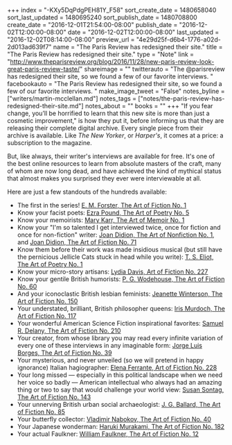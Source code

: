 +++
index = "-KXy5DqPdgPEH81Y_F58"
sort_create_date = 1480658040
sort_last_updated = 1480695240
sort_publish_date = 1480708800
create_date = "2016-12-01T21:54:00-08:00"
publish_date = "2016-12-02T12:00:00-08:00"
date = "2016-12-02T12:00:00-08:00"
last_updated = "2016-12-02T08:14:00-08:00"
preview_url = "4e29d25f-d6b4-1776-a02d-2d013ad639f7"
name = "The Paris Review has redesigned their site."
title = "The Paris Review has redesigned their site."
type = "Note"
link = "http://www.theparisreview.org/blog/2016/11/28/new-paris-review-look-great-paris-review-taste/"
shareimage = ""
twitterauto = "The @parisreview has redesigned their site, so we found a few of our favorite interviews. "
facebookauto = "The Paris Review has redesigned their site, so we found a few of our favorite interviews. "
make_image_tweet = "False"
notes_byline = ["writers/martin-mcclellan.md"]
notes_tags = ["notes/the-paris-review-has-redesigned-their-site.md"]
notes_about = ""
books = ""
+++
"If you fear change, you’ll be horrified to learn that this new site is more than just a cosmetic improvement," is how they put it, before informing us that they are releasing their complete digital archive. Every single piece from their archive is available. Like _The New Yorker_, or _Harper's_, it comes at a price: a subscription to the magazine. 

But, like always, their writer's interviews are available for free. It's one of the best online resources to learn from absolute masters of the craft, many of whom are now long dead, and have achieved the kind of mythical status that almost makes you surprised they ever were interviewable at all. 

Here are just a few standouts of the hundreds available: 

* The first in the series! <a href="http://www.theparisreview.org/interviews/5219/e-m-forster-the-art-of-fiction-no-1-e-m-forster" title="Paris Review - E. M. Forster, The Art of Fiction No. 1">E. M. Forster, The Art of Fiction No. 1</a>
* Know your facist poets: <a href="http://www.theparisreview.org/interviews/4598/ezra-pound-the-art-of-poetry-no-5-ezra-pound" title="Paris Review - Ezra Pound, The Art of Poetry No. 5">Ezra Pound, The Art of Poetry No. 5</a>
* Know your memoirists: <a href="http://www.theparisreview.org/interviews/5992/mary-karr-the-art-of-memoir-no-1-mary-karr" title="Paris Review - Mary Karr, The Art of Memoir No. 1">Mary Karr, The Art of Memoir No. 1</a>
* Know your "I'm so talented I get interviewed twice, once for fiction and once for non-fiction" writer: <a href="http://www.theparisreview.org/interviews/5601/joan-didion-the-art-of-nonfiction-no-1-joan-didion" title="Paris Review - Joan Didion, The Art of Nonfiction No. 1">Joan Didion, The Art of Nonfiction No. 1</a>, and <a href="http://www.theparisreview.org/interviews/3439/joan-didion-the-art-of-fiction-no-71-joan-didion" title="Paris Review - Joan Didion, The Art of Fiction No. 71">Joan Didion, The Art of Fiction No. 71</a>
* Know them before their work was made insidious musical (but still have the pernicious Jellicle Cats stuck in head while you write): <a href="http://www.theparisreview.org/interviews/4738/t-s-eliot-the-art-of-poetry-no-1-t-s-eliot" title="Paris Review - T. S. Eliot, The Art of Poetry No. 1">T. S. Eliot, The Art of Poetry No. 1</a>
* Know your micro-story artisans: <a href="http://www.theparisreview.org/interviews/6366/lydia-davis-art-of-fiction-no-227-lydia-davis" title="Paris Review - Lydia Davis, Art of Fiction No. 227">Lydia Davis, Art of Fiction No. 227</a>
* Know your gentile British humorists: <a href="http://www.theparisreview.org/interviews/3773/p-g-wodehouse-the-art-of-fiction-no-60-p-g-wodehouse" title="Paris Review - P. G. Wodehouse, The Art of Fiction No. 60">P. G. Wodehouse, The Art of Fiction No. 60</a>
* And your iconoclastic British lesbian feminists: <a href="http://www.theparisreview.org/interviews/1188/jeanette-winterson-the-art-of-fiction-no-150-jeanette-winterson" title="Paris Review - Jeanette Winterson, The Art of Fiction No. 150">Jeanette Winterson, The Art of Fiction No. 150</a>
* Your understated, brilliant, British philosopher queens: <a href="http://www.theparisreview.org/interviews/2313/iris-murdoch-the-art-of-fiction-no-117-iris-murdoch" title="Paris Review - Iris Murdoch, The Art of Fiction No. 117">Iris Murdoch, The Art of Fiction No. 117</a>
* Your wonderful American Science Fiction inspirational favorites: <a href="http://www.theparisreview.org/interviews/6088/samuel-r-delany-the-art-of-fiction-no-210-samuel-r-delany" title="Paris Review - Samuel R. Delany, The Art of Fiction No. 210">Samuel R. Delany, The Art of Fiction No. 210</a>
* Your creator, from whose library you may read every infinite variation of every one of these interviews in any imaginable form: <a href="http://www.theparisreview.org/interviews/4331/jorge-luis-borges-the-art-of-fiction-no-39-jorge-luis-borges" title="Paris Review - Jorge Luis Borges, The Art of Fiction No. 39">Jorge Luis Borges, The Art of Fiction No. 39</a>
* Your mysterious, and never unveiled (so we will pretend in happy ignorance) Italian hagiographer: <a href="http://www.theparisreview.org/interviews/6370/elena-ferrante-art-of-fiction-no-228-elena-ferrante" title="Paris Review - Elena Ferrante, Art of Fiction No. 228">Elena Ferrante, Art of Fiction No. 228</a>
* Your long missed &mdash; especially in this political landscape when we need her voice so badly &mdash; American intellectual who always had an amazing thing or two to say that would challenge your world view: <a href="http://www.theparisreview.org/interviews/1505/susan-sontag-the-art-of-fiction-no-143-susan-sontag" title="Paris Review - Susan Sontag, The Art of Fiction No. 143">Susan Sontag, The Art of Fiction No. 143</a>
* Your unnerving British urban social archaeologist: <a href="http://www.theparisreview.org/interviews/2929/j-g-ballard-the-art-of-fiction-no-85-j-g-ballard" title="Paris Review - J. G. Ballard, The Art of Fiction No. 85">J. G. Ballard, The Art of Fiction No. 85</a>
* Your butterfly collector: <a href="http://www.theparisreview.org/interviews/4310/vladimir-nabokov-the-art-of-fiction-no-40-vladimir-nabokov" title="Paris Review - Vladimir Nabokov, The Art of Fiction No. 40">Vladimir Nabokov, The Art of Fiction No. 40</a>
* Your Japanese wonderman:  <a href="http://www.theparisreview.org/interviews/2/haruki-murakami-the-art-of-fiction-no-182-haruki-murakami" title="Paris Review - Haruki Murakami, The Art of Fiction No. 182">Haruki Murakami, The Art of Fiction No. 182</a>
* Your actual Faulkner: <a href="http://www.theparisreview.org/interviews/4954/william-faulkner-the-art-of-fiction-no-12-william-faulkner" title="Paris Review - William Faulkner, The Art of Fiction No. 12">William Faulkner, The Art of Fiction No. 12</a>